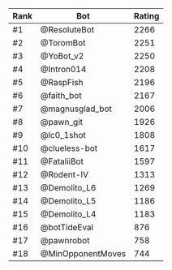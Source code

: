 Rank|Bot|Rating
---|---|---
#1|@ResoluteBot|2266
#2|@ToromBot|2251
#3|@YoBot_v2|2250
#4|@Intron014|2208
#5|@RaspFish|2196
#6|@faith_bot|2167
#7|@magnusglad_bot|2006
#8|@pawn_git|1926
#9|@lc0_1shot|1808
#10|@clueless-bot|1617
#11|@FataliiBot|1597
#12|@Rodent-IV|1313
#13|@Demolito_L6|1269
#14|@Demolito_L5|1186
#15|@Demolito_L4|1183
#16|@botTideEval|876
#17|@pawnrobot|758
#18|@MinOpponentMoves|744
